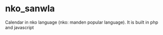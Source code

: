 # nko_sanwla
Calendar in nko language (nko: manden popular language). It is built in php and javascript
